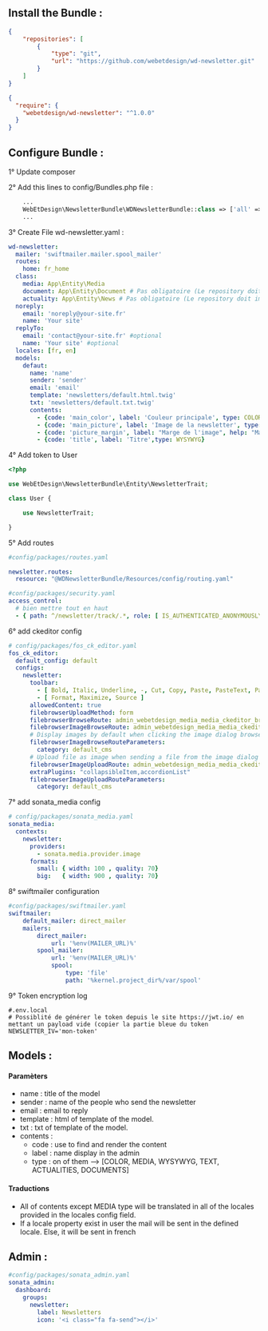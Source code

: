 ## Install the Bundle :
```json
{
    "repositories": [
        {
            "type": "git",
            "url": "https://github.com/webetdesign/wd-newsletter.git"
        }
    ]
}
```
```json
{
  "require": {
    "webetdesign/wd-newsletter": "^1.0.0"
  }
}
```

## Configure Bundle : 

1° Update composer

2° Add this lines to config/Bundles.php file : 
```php
    ...
    WebEtDesign\NewsletterBundle\WDNewsletterBundle::class => ['all' => true],
    ...
```
3° Create File wd-newsletter.yaml : 
```yaml
wd-newsletter:
  mailer: 'swiftmailer.mailer.spool_mailer'
  routes:
    home: fr_home
  class:
    media: App\Entity\Media
    document: App\Entity\Document # Pas obligatoire (Le repository doit implémenter ContentCollectionRepositoryInterface)
    actuality: App\Entity\News # Pas obligatoire (Le repository doit implémenter ContentCollectionRepositoryInterface)
  noreply:
    email: 'noreply@your-site.fr'
    name: 'Your site'
  replyTo:
    email: 'contact@your-site.fr' #optional
    name: 'Your site' #optional
  locales: [fr, en]
  models:
    defaut:
      name: 'name'
      sender: 'sender'
      email: 'email'
      template: 'newsletters/default.html.twig'
      txt: 'newsletters/default.txt.twig'
      contents:
        - {code: 'main_color', label: 'Couleur principale', type: COLOR}
        - {code: 'main_picture', label: 'Image de la newsletter', type: MEDIA}
        - {code: 'picture_margin', label: "Marge de l'image", help: "Marge de l'image à gauche et à droite" ,type: TEXT}        
        - {code: 'title', label: 'Titre',type: WYSYWYG}
```
4° Add token to User

```php
<?php 

use WebEtDesign\NewsletterBundle\Entity\NewsletterTrait;

class User {

    use NewsletterTrait;

}
```
5° Add routes
````yaml
#config/packages/routes.yaml

newsletter.routes:
  resource: "@WDNewsletterBundle/Resources/config/routing.yaml"

````
````yaml
#config/packages/security.yaml
access_control:
  # bien mettre tout en haut
  - { path: ^/newsletter/track/.*, role: [ IS_AUTHENTICATED_ANONYMOUSLY ] }
````

6° add ckeditor config
```yaml
# config/packages/fos_ck_editor.yaml
fos_ck_editor:
  default_config: default
  configs:
    newsletter:
      toolbar:
        - [ Bold, Italic, Underline, -, Cut, Copy, Paste, PasteText, PasteFromWord, -, Undo, Redo, -, BackgroundColor, TextColor, -, NumberedList, BulletedList, -, Outdent, Indent, -, JustifyLeft, JustifyCenter, JustifyRight, JustifyBlock, -, Blockquote, -, Image, Link, Unlink, Table ]
        - [ Format, Maximize, Source ]
      allowedContent: true
      filebrowserUploadMethod: form
      filebrowserBrowseRoute: admin_webetdesign_media_media_ckeditor_browser
      filebrowserImageBrowseRoute: admin_webetdesign_media_media_ckeditor_browser
      # Display images by default when clicking the image dialog browse button
      filebrowserImageBrowseRouteParameters:
        category: default_cms
      # Upload file as image when sending a file from the image dialog
      filebrowserImageUploadRoute: admin_webetdesign_media_media_ckeditor_upload
      extraPlugins: "collapsibleItem,accordionList"
      filebrowserImageUploadRouteParameters:
        category: default_cms
```

7° add sonata_media config
```yaml
# config/packages/sonata_media.yaml
sonata_media:
  contexts:
    newsletter:
      providers:
        - sonata.media.provider.image
      formats:
        small: { width: 100 , quality: 70}
        big:   { width: 900 , quality: 70}
```

8° swiftmailer configuration
```yaml
#config/packages/swiftmailer.yaml
swiftmailer:
    default_mailer: direct_mailer
    mailers:
        direct_mailer:
            url: '%env(MAILER_URL)%'
        spool_mailer:
            url: '%env(MAILER_URL)%'
            spool:
                type: 'file'
                path: '%kernel.project_dir%/var/spool'

```
9° Token encryption log
`````dotenv
#.env.local
# Possiblité de générer le token depuis le site https://jwt.io/ en mettant un payload vide (copier la partie bleue du token
NEWSLETTER_IV='mon-token'
`````

## Models : 

#### Paramèters

- name : title of the model 
- sender : name of the people who send the newsletter
- email : email to reply 
- template : html of template of the model.
- txt : txt of template of the model.
- contents :
    - code : use to find and render the content
    - label : name display in the admin
    - type : on of them --> [COLOR, MEDIA, WYSYWYG, TEXT, ACTUALITIES, DOCUMENTS]

#### Traductions

- All of contents except MEDIA type will be translated in all of the locales provided in the locales config field.
- If a locale property  exist in user the mail will be sent in the defined locale. Else, it will be sent in french    

## Admin : 

```yaml
#config/packages/sonata_admin.yaml
sonata_admin:
  dashboard:
    groups:
      newsletter:
        label: Newsletters
        icon: '<i class="fa fa-send"></i>'
```
